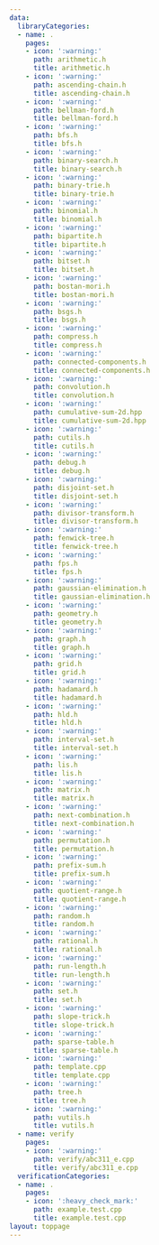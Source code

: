 ```yaml
---
data:
  libraryCategories:
  - name: .
    pages:
    - icon: ':warning:'
      path: arithmetic.h
      title: arithmetic.h
    - icon: ':warning:'
      path: ascending-chain.h
      title: ascending-chain.h
    - icon: ':warning:'
      path: bellman-ford.h
      title: bellman-ford.h
    - icon: ':warning:'
      path: bfs.h
      title: bfs.h
    - icon: ':warning:'
      path: binary-search.h
      title: binary-search.h
    - icon: ':warning:'
      path: binary-trie.h
      title: binary-trie.h
    - icon: ':warning:'
      path: binomial.h
      title: binomial.h
    - icon: ':warning:'
      path: bipartite.h
      title: bipartite.h
    - icon: ':warning:'
      path: bitset.h
      title: bitset.h
    - icon: ':warning:'
      path: bostan-mori.h
      title: bostan-mori.h
    - icon: ':warning:'
      path: bsgs.h
      title: bsgs.h
    - icon: ':warning:'
      path: compress.h
      title: compress.h
    - icon: ':warning:'
      path: connected-components.h
      title: connected-components.h
    - icon: ':warning:'
      path: convolution.h
      title: convolution.h
    - icon: ':warning:'
      path: cumulative-sum-2d.hpp
      title: cumulative-sum-2d.hpp
    - icon: ':warning:'
      path: cutils.h
      title: cutils.h
    - icon: ':warning:'
      path: debug.h
      title: debug.h
    - icon: ':warning:'
      path: disjoint-set.h
      title: disjoint-set.h
    - icon: ':warning:'
      path: divisor-transform.h
      title: divisor-transform.h
    - icon: ':warning:'
      path: fenwick-tree.h
      title: fenwick-tree.h
    - icon: ':warning:'
      path: fps.h
      title: fps.h
    - icon: ':warning:'
      path: gaussian-elimination.h
      title: gaussian-elimination.h
    - icon: ':warning:'
      path: geometry.h
      title: geometry.h
    - icon: ':warning:'
      path: graph.h
      title: graph.h
    - icon: ':warning:'
      path: grid.h
      title: grid.h
    - icon: ':warning:'
      path: hadamard.h
      title: hadamard.h
    - icon: ':warning:'
      path: hld.h
      title: hld.h
    - icon: ':warning:'
      path: interval-set.h
      title: interval-set.h
    - icon: ':warning:'
      path: lis.h
      title: lis.h
    - icon: ':warning:'
      path: matrix.h
      title: matrix.h
    - icon: ':warning:'
      path: next-combination.h
      title: next-combination.h
    - icon: ':warning:'
      path: permutation.h
      title: permutation.h
    - icon: ':warning:'
      path: prefix-sum.h
      title: prefix-sum.h
    - icon: ':warning:'
      path: quotient-range.h
      title: quotient-range.h
    - icon: ':warning:'
      path: random.h
      title: random.h
    - icon: ':warning:'
      path: rational.h
      title: rational.h
    - icon: ':warning:'
      path: run-length.h
      title: run-length.h
    - icon: ':warning:'
      path: set.h
      title: set.h
    - icon: ':warning:'
      path: slope-trick.h
      title: slope-trick.h
    - icon: ':warning:'
      path: sparse-table.h
      title: sparse-table.h
    - icon: ':warning:'
      path: template.cpp
      title: template.cpp
    - icon: ':warning:'
      path: tree.h
      title: tree.h
    - icon: ':warning:'
      path: vutils.h
      title: vutils.h
  - name: verify
    pages:
    - icon: ':warning:'
      path: verify/abc311_e.cpp
      title: verify/abc311_e.cpp
  verificationCategories:
  - name: .
    pages:
    - icon: ':heavy_check_mark:'
      path: example.test.cpp
      title: example.test.cpp
layout: toppage
---
```

